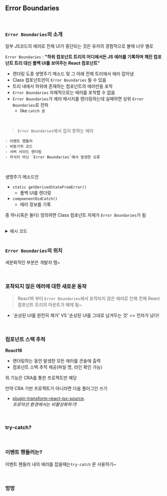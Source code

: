 ## Error Boundaries

<br> 

### `Error Boundaries`의 소개

일부 JS코드의 에러로 전체 UI가 중단되는 것은 유저의 경험적으로 볼때 너무 별로

`Error Boundaries` : **"하위 컴포넌트 트리의 어디에서든 JS 에러를 기록하며 깨진 컴포넌트 트리 대신 폴백	 UI를 보여주는 React 컴포넌트"**
- 렌더링 도중 생명주기 메소드 및 그 아래 전체 트리에서 에러 잡아냄
- Class 컴포넌트만이 `Error Boundaries` 될 수 있음
- 트리 내에서 하위에 존재하는 컴포넌트의 에러만을 포착
- `Error Boundaries` 자체적으로는 에러를 포착할 수 없음
- `Error Boundaries`가 에러 메시지를 렌더링하는데 실패하면 상위 `Error Boundaries`로 전파
	- like `catch 문` 

<br> 

> `Error Boundaries`에서 집지 못하는 에러
```
- 이벤트 핸들러
- 비동기적 코드
- 서버 사이드 렌더링
- 자식이 아닌 `Error Boundaries`에서 발생한 오류
```

<br>

생명주기 메소드인 
- `static getDerivedStateFromError()`
	- 폴백 UI를 렌더링
- `compoenentDidCatch()`
	- 에러 정보를 기록

중 하나(혹은 둘다) 정의하면 Class 컴포넌트 자체가 `Error Boundaries`가 됨

<br>

<details>
<summary>예시 코드</summary>


```react.js
class ErrorBoundary extends React.Component {
  constructor(props) {
    super(props);
    this.state = { hasError: false };
  }

  static getDerivedStateFromError(error) {
    // 다음 렌더링에서 폴백 UI가 보이도록 상태를 업데이트 합니다.
    return { hasError: true };
  }

  componentDidCatch(error, errorInfo) {
    // 에러 리포팅 서비스에 에러를 기록할 수도 있습니다.
    logErrorToMyService(error, errorInfo);
  }

  render() {
    if (this.state.hasError) {
      // 폴백 UI를 커스텀하여 렌더링할 수 있습니다.
      return <h1>Something went wrong.</h1>;
    }

    return this.props.children;
  }
}


```
</details>



<br> 

### `Error Boundaries`의 위치

세분화적인 부분은 개발자 맴~


<br> 

### 포착되지 않은 에러에 대한 새로운 동작

> React16 부터 `Error Boundaries`에서 포착되지 않은 에러로 인해 전체 React 컴포넌트 트리의 마운트가 해제 됨~

- '손상된 UI를 완전히 제거' VS '손상된 UI를 그대로 남겨두는 것'
=> 전자가 났다!



<br> 

### 컴포넌트 스택 추적

**React16**
- 렌더링하는 동안 발생한 모든 에러를 콘솔에 출력
- 컴포넌트 스택 추적 제공(파일 명, 라인 확인 가능)

위 기능은 CRA를 통한 프로젝트만 해당

만약 CRA 기반 프로젝트가 아니라면 다음 플러그인 쓰기

- [plugin-transform-react-jsx-source](https://www.npmjs.com/package/@babel/plugin-transform-react-jsx-source).  
_프로덕션 환경에서는 비활성화하기!_



<br> 

### try-catch?



<br> 

### 이벤트 핸들러는?

이벤트 핸들러 내의 에러를 잡을때는`try-catch` 문 사용하기~


<br> 

### 멍멍